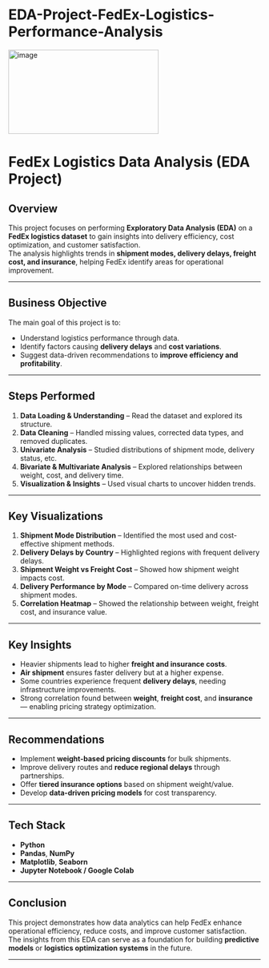 # EDA-Project-FedEx-Logistics-Performance-Analysis
<img width="300" height="168" alt="image" src="https://github.com/user-attachments/assets/6ad861fc-1cc9-4edd-a305-335340d4d57f" />




#  **FedEx Logistics Data Analysis (EDA Project)**

##  Overview
This project focuses on performing **Exploratory Data Analysis (EDA)** on a **FedEx logistics dataset** to gain insights into delivery efficiency, cost optimization, and customer satisfaction.  
The analysis highlights trends in **shipment modes, delivery delays, freight cost, and insurance**, helping FedEx identify areas for operational improvement.

---

##  Business Objective
The main goal of this project is to:
- Understand logistics performance through data.  
- Identify factors causing **delivery delays** and **cost variations**.  
- Suggest data-driven recommendations to **improve efficiency and profitability**.  

---

##  Steps Performed
1. **Data Loading & Understanding** – Read the dataset and explored its structure.  
2. **Data Cleaning** – Handled missing values, corrected data types, and removed duplicates.  
3. **Univariate Analysis** – Studied distributions of shipment mode, delivery status, etc.  
4. **Bivariate & Multivariate Analysis** – Explored relationships between weight, cost, and delivery time.  
5. **Visualization & Insights** – Used visual charts to uncover hidden trends.  

---

##  Key Visualizations
1.  **Shipment Mode Distribution** – Identified the most used and cost-effective shipment methods.  
2.  **Delivery Delays by Country** – Highlighted regions with frequent delivery delays.  
3.  **Shipment Weight vs Freight Cost** – Showed how shipment weight impacts cost.  
4.  **Delivery Performance by Mode** – Compared on-time delivery across shipment modes.  
5.  **Correlation Heatmap** – Showed the relationship between weight, freight cost, and insurance value.

---

##  Key Insights
- Heavier shipments lead to higher **freight and insurance costs**.  
- **Air shipment** ensures faster delivery but at a higher expense.  
- Some countries experience frequent **delivery delays**, needing infrastructure improvements.  
- Strong correlation found between **weight**, **freight cost**, and **insurance** — enabling pricing strategy optimization.  

---

##  Recommendations
- Implement **weight-based pricing discounts** for bulk shipments.  
- Improve delivery routes and **reduce regional delays** through partnerships.  
- Offer **tiered insurance options** based on shipment weight/value.  
- Develop **data-driven pricing models** for cost transparency.  

---

##  Tech Stack
- **Python**
- **Pandas**, **NumPy**
- **Matplotlib**, **Seaborn**
- **Jupyter Notebook / Google Colab**

---

##  Conclusion
This project demonstrates how data analytics can help FedEx enhance operational efficiency, reduce costs, and improve customer satisfaction.  
The insights from this EDA can serve as a foundation for building **predictive models** or **logistics optimization systems** in the future.

---



